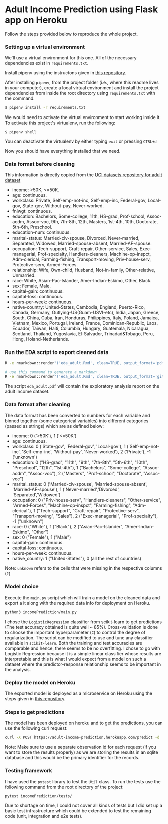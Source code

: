 # Adult Income Prediction using Flask app on Heroku

Follow the steps provided below to reproduce the whole project.

### Setting up a virtual environment

We'll use a virtual environment for this one.
All of the necessary dependencies exist in `requirements.txt`.

Install pipenv using the instructons given in [this repository](https://github.com/pypa/pipenv).

After installing `pipenv`, from the project folder (i.e., where this readme lives in your computer), create a local virtual environment and install the project dependencies from inside the root directory using `requirements.txt` with the command:

```bash
$ pipenv install -r requirements.txt
```
We would need to activate the virtual environment to start working inside it.
To activate this project's virtualenv, run the following:
```
$ pipenv shell
```
You can deactivate the virtualenv by either typing `exit` or pressing `CTRL+d`

Now you should have everything installed that we need.

### Data format before cleaning

This information is directly copied from the [UCI datasets repository for adult dataset](https://archive.ics.uci.edu/ml/machine-learning-databases/adult/adult.names)

- income: >50K, <=50K.
- age: continuous.
- workclass: Private, Self-emp-not-inc, Self-emp-inc, Federal-gov, Local-gov, State-gov, Without-pay, Never-worked.
- fnlwgt: continuous.
- education: Bachelors, Some-college, 11th, HS-grad, Prof-school, Assoc-acdm, Assoc-voc, 9th, 7th-8th, 12th, Masters, 1st-4th, 10th, Doctorate, 5th-6th, Preschool.
- education-num: continuous.
- marital-status: Married-civ-spouse, Divorced, Never-married, Separated, Widowed, Married-spouse-absent, Married-AF-spouse.
- occupation: Tech-support, Craft-repair, Other-service, Sales, Exec-managerial, Prof-specialty, Handlers-cleaners, Machine-op-inspct, Adm-clerical, Farming-fishing, Transport-moving, Priv-house-serv, Protective-serv, Armed-Forces.
- relationship: Wife, Own-child, Husband, Not-in-family, Other-relative, Unmarried.
- race: White, Asian-Pac-Islander, Amer-Indian-Eskimo, Other, Black.
- sex: Female, Male.
- capital-gain: continuous.
- capital-loss: continuous.
- hours-per-week: continuous.
- native-country: United-States, Cambodia, England, Puerto-Rico, Canada, Germany, Outlying-US(Guam-USVI-etc), India, Japan, Greece, South, China, Cuba, Iran, Honduras, Philippines, Italy, Poland, Jamaica, Vietnam, Mexico, Portugal, Ireland, France, Dominican-Republic, Laos, Ecuador, Taiwan, Haiti, Columbia, Hungary, Guatemala, Nicaragua, Scotland, Thailand, Yugoslavia, El-Salvador, Trinadad&Tobago, Peru, Hong, Holand-Netherlands.

### Run the EDA script to export cleaned data

```bash
R -e rmarkdown::render"('eda_adult.Rmd', clean=TRUE, output_format='pdf_document')"

# use this command to generate a markdown
R -e rmarkdown::render"('eda_adult.Rmd', clean=TRUE, output_format='github_document')"
```
The script `eda_adult.pdf` will contain the exploratory analysis report on the adult income dataset.

### Data format after cleaning

The data format has been converted to numbers for each variable and binned together (some categorical variables) into different categories (passed as strings) which are as defined below:

- income: 0 ('>50K'), 1 ('<=50K')
- age: continuous.
- workclass: 0 ('State-gov', 'Federal-gov', 'Local-gov'), 1 ('Self-emp-not-inc', 'Self-emp-inc', 'Without-pay', 'Never-worked'), 2 ('Private'), -1 ('unknown')
- education: 0 ("HS-grad", "11th", "9th", "7th-8th", "5th-6th", "10th", "Preschool", "12th", "1st-4th"), 1 ("Bachelors", "Some-college", "Assoc-acdm", "Assoc-voc"), 2 ("Masters", "Prof-school", "Doctorate", "Assoc-voc")
- marital_status: 0 ('Married-civ-spouse', 'Married-spouse-absent', 'Married-AF-spouse'), 1 ('Never-married','Divorced', 'Separated','Widowed')
- occupation: 0 ("Priv-house-serv", "Handlers-cleaners", "Other-service", "Armed-Forces", "Machine-op-inspct", "Farming-fishing", "Adm-clerical"), 1 ("Tech-support", "Craft-repair", "Protective-serv", "Transport-moving", "Sales"), 2 ("Exec-managerial", "Prof-specialty"), -1 ("unknown")
- race: 0 ("White"), 1 ("Black"), 2 ("Asian-Pac-Islander", "Amer-Indian-Eskimo", "Other")
- sex: 0 ("Female"), 1 ("Male")
- capital-gain: continuous.
- capital-loss: continuous.
- hours-per-week: continuous.
- native_country: 1 ("United-States"), 0 (all the rest of countries)

Note: `unknown` refers to the cells that were missing in the respective columns (`?`)

### Model choice

Execute the `main.py` script which will train a model on the cleaned data and export a it along with the required data info for deployment on Heroku.

```bash
python3 incomePrediction/main.py
```
I chose the `LogisticRegression` classifier from scikit-learn to get predictions (The test accuracy obtained is quite well ~ 85%). Cross-validation is done to choose the important hyperparameter (`C`) to control the degree of regularization. The script can be modified to use and tune any classifier available in `scikit-learn`. Both the training and test accuracies are comparable and hence, there seems to be no overfitting. I chose to go with Logistic Regression because it is a simple linear classifier whose results are interpretable and this is what I would expect from a model on such a dataset where the predictor-response relationship seems to be important in the analysis.

### Deploy the model on Heroku

The exported model is deployed as a microservice on Heroku using the steps given in [this repository](https://github.com/LDSSA/heroku-model-deploy#sign-up-and-set-up-at-heroku).

### Steps to get predictions

The model has been deployed on heroku and to get the predictions, you can use the following curl request:

```bash
curl -X POST https://adult-income-prediction.herokuapp.com/predict -d '{"id": 10, "observation": {"age": 39, "workclass": "2", "education": "2", "marital_status": "0", "occupation": "2", "race" : "0", "sex": "1", "capital_gain": 1230, "capital_loss": 0, "hours_per_week": 55, "native_country": "1"}}' -H "Content-Type:application/json"
```

Note: Make sure to use a separate observation id for each request (if you want to store the results properly) as we are storing the results in an sqlite database and this would be the primary identifier for the records.

### Testing framework

I have used the `pytest` library to test the `Util` class. To run the tests use the following command from the root directory of the project:

```bash
pytest incomePrediction/tests/
```

Due to shortage on time, I could not cover all kinds of tests but I did set up a basic test infrastructure which could be extended to test the remaining code (unit, integration and e2e tests).
